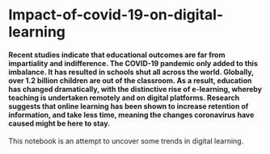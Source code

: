# Impact-of-covid-19-on-digital-learning

#### Recent studies indicate that educational outcomes are far from impartiality and indifference. The COVID-19 pandemic only added to this imbalance. It has resulted in schools shut all across the world. Globally, over 1.2 billion children are out of the classroom. As a result, education has changed dramatically, with the distinctive rise of e-learning, whereby teaching is undertaken remotely and on digital platforms. Research suggests that online learning has been shown to increase retention of information, and take less time, meaning the changes coronavirus have caused might be here to stay.
 
This notebook is an attempt to uncover some trends in digital learning.
